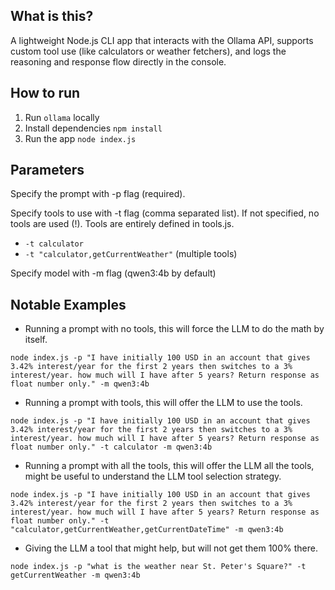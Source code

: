 ## What is this?

A lightweight Node.js CLI app that interacts with the Ollama API, supports custom tool use (like calculators or weather fetchers), and logs the reasoning and response flow directly in the console.

## How to run

1) Run ```ollama``` locally
2) Install dependencies ```npm install```
3) Run the app ```node index.js```

## Parameters

Specify the prompt with -p flag (required).

Specify tools to use with -t flag (comma separated list). If not specified, no tools are used (!). Tools are entirely defined in tools.js.

-  ```-t calculator```
-  ```-t "calculator,getCurrentWeather"``` (multiple tools)

Specify model with -m flag (qwen3:4b by default)

## Notable Examples

- Running a prompt with no tools, this will force the LLM to do the math by itself.

```
node index.js -p "I have initially 100 USD in an account that gives 3.42% interest/year for the first 2 years then switches to a 3% interest/year. how much will I have after 5 years? Return response as float number only." -m qwen3:4b
```

- Running a prompt with tools, this will offer the LLM to use the tools.

```
node index.js -p "I have initially 100 USD in an account that gives 3.42% interest/year for the first 2 years then switches to a 3% interest/year. how much will I have after 5 years? Return response as float number only." -t calculator -m qwen3:4b
```

- Running a prompt with all the tools, this will offer the LLM all the tools, might be useful to understand the LLM tool selection strategy.

```
node index.js -p "I have initially 100 USD in an account that gives 3.42% interest/year for the first 2 years then switches to a 3% interest/year. how much will I have after 5 years? Return response as float number only." -t "calculator,getCurrentWeather,getCurrentDateTime" -m qwen3:4b
```

- Giving the LLM a tool that might help, but will not get them 100% there.

```
node index.js -p "what is the weather near St. Peter's Square?" -t getCurrentWeather -m qwen3:4b
```


